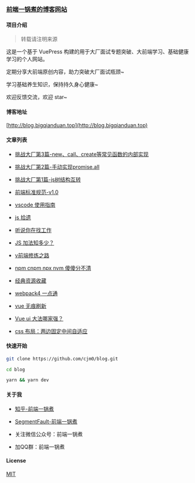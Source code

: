 
### [前端一锅煮的博客网站](https://blog.bigqianduan.top)

#### 项目介绍

> 转载请注明来源

这是一个基于 VuePress 构建的用于大厂面试专题突破、大前端学习、基础健康学习的个人网站。

定期分享大前端原创内容，助力突破大厂面试瓶颈~

学习基础养生知识，保持持久身心健康~

欢迎反馈交流，欢迎 star~

#### 博客地址

[http://blog.bigqianduan.top](http://blog.bigqianduan.top)

#### 文章列表

- [挑战大厂第3篇-new、call、create等常见函数的内部实现](https://github.com/cjm0/blog/blob/master/docs/page/challenge/fn.md)
- [挑战大厂第2篇-手动实现promise.all](https://github.com/cjm0/blog/blob/master/docs/page/challenge/promise_all.md)
- [挑战大厂第1篇-js树结构互转](https://github.com/cjm0/blog/blob/master/docs/page/challenge/three.md)

- [前端标准规范-v1.0](https://github.com/cjm0/blog/blob/master/docs/page/list/fe.md)
- [vscode 使用指南](https://github.com/cjm0/blog/blob/master/docs/page/list/vscode.md)
- [js 拾遗](https://github.com/cjm0/blog/blob/master/docs/page/list/base_summary.md)
- [听说你在找工作](https://github.com/cjm0/blog/blob/master/docs/page/list/need_work.md)
- [JS 加法知多少？](https://github.com/cjm0/blog/blob/master/docs/page/list/add.md)
- [v前端修炼之路](https://github.com/cjm0/blog/blob/master/docs/page/list/fe_up.md)
- [npm cnpm npx nvm 傻傻分不清](https://github.com/cjm0/blog/blob/master/docs/page/list/npm.md)
- [经典资源收藏](https://github.com/cjm0/blog/blob/master/docs/page/list/source_link.md)
- [webpack4 一点通](https://github.com/cjm0/blog/blob/master/docs/page/list/webpack4.md)
- [vue 无痕刷新](https://github.com/cjm0/blog/blob/master/docs/page/list/vue_reload.md)
- [Vue ui 大法哪家强？](https://github.com/cjm0/blog/blob/master/docs/page/list/vue_ui_contrast.md)
- [css 布局：两边固定中间自适应](https://github.com/cjm0/blog/blob/master/docs/page/list/css_layout_two.md)

#### 快速开始

```bash
git clone https://github.com/cjm0/blog.git

cd blog

yarn && yarn dev
```

#### 关于我

- [知乎-前端一锅煮](https://www.zhihu.com/people/qian-duan-yiguo-zhu/activities)

- [SegmentFault-前端一锅煮](https://segmentfault.com/u/daqianduan)

- 关注微信公众号：前端一锅煮

- 加QQ群：前端一锅煮

#### License

[MIT](./License)
